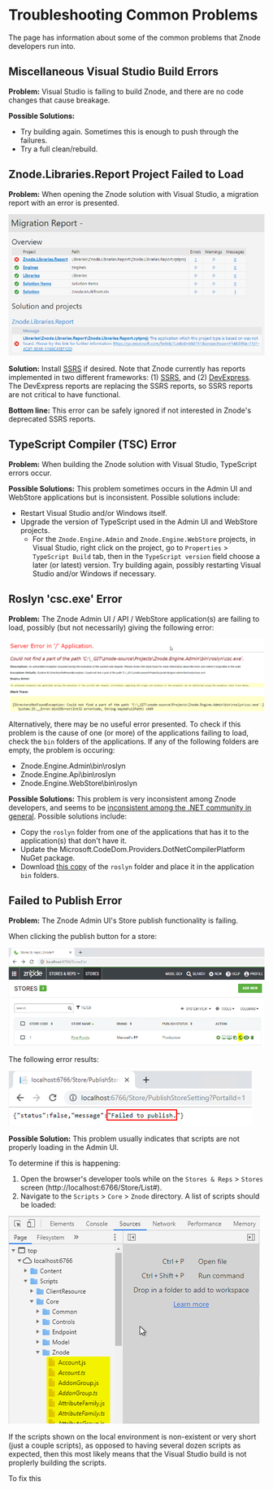 # Troubleshooting Common Problems

The page has information about some of the common problems that Znode developers run into.

## Miscellaneous Visual Studio Build Errors

**Problem:** Visual Studio is failing to build Znode, and there are no code changes that cause breakage.

**Possible Solutions:**

* Try building again. Sometimes this is enough to push through the failures.
* Try a full clean/rebuild.

## Znode.Libraries.Report Project Failed to Load

**Problem:** When opening the Znode solution with Visual Studio, a migration report with an error is presented.

![migration report](_assets/migration-report.png)

**Solution:** Install [SSRS](https://docs.microsoft.com/en-us/sql/reporting-services/create-deploy-and-manage-mobile-and-paginated-reports?view=sql-server-2017) if desired. Note that Znode currently has reports implemented in two different frameworks: (1) [SSRS](https://docs.microsoft.com/en-us/sql/reporting-services/create-deploy-and-manage-mobile-and-paginated-reports?view=sql-server-2017), and (2) [DevExpress](https://www.devexpress.com/). The DevExpress reports are replacing the SSRS reports, so SSRS reports are not critical to have functional. 

**Bottom line:** This error can be safely ignored if not interested in Znode's deprecated SSRS reports.

## TypeScript Compiler (TSC) Error

**Problem:** When building the Znode solution with Visual Studio, TypeScript errors occur.

**Possible Solutions:** This problem sometimes occurs in the Admin UI and WebStore applications but is inconsistent. Possible solutions include:

* Restart Visual Studio and/or Windows itself.
* Upgrade the version of TypeScript used in the Admin UI and WebStore projects.
  * For the `Znode.Engine.Admin` and `Znode.Engine.WebStore` projects, in Visual Studio, right click on the project, go to `Properties` > `TypeScript Build` tab, then in the `TypeScript version` field choose a later (or latest) version. Try building again, possibly restarting Visual Studio and/or Windows if necessary.

## Roslyn 'csc.exe' Error

**Problem:** The Znode Admin UI / API / WebStore application(s) are failing to load, possibly (but not necessarily) giving the following error:

![roslyn csc.exe error](_assets/roslyn-csc-error.png)

Alternatively, there may be no useful error presented. To check if this problem is the cause of one (or more) of the applications failing to load, check the `bin` folders of the applications. If any of the following folders are empty, the problem is occuring:

* Znode.Engine.Admin\bin\roslyn
* Znode.Engine.Api\bin\roslyn
* Znode.Engine.WebStore\bin\roslyn

**Possible Solutions:** This problem is very inconsistent among Znode developers, and seems to be [inconsistent among the .NET community in general](https://stackoverflow.com/questions/32780315/could-not-find-a-part-of-the-path-bin-roslyn-csc-exe). Possible solutions include:

* Copy the `roslyn` folder from one of the applications that has it to the application(s) that don't have it.
* Update the Microsoft.CodeDom.Providers.DotNetCompilerPlatform NuGet package.
* Download [this copy](_assets/roslyn.zip) of the `roslyn` folder and place it in the application `bin` folders.

## Failed to Publish Error

**Problem:** The Znode Admin UI's Store publish functionality is failing.

When clicking the publish button for a store:

![admin ui store publish](_assets/store-publish.png)

The following error results:

![publish failed message](_assets/store-publish-failed.png)

**Possible Solution:** This problem usually indicates that scripts are not properly loading in the Admin UI.

To determine if this is happening:

1. Open the browser's developer tools while on the `Stores & Reps` > `Stores` screen (http://localhost:6766/Store/List#).
1. Navigate to the `Scripts` > `Core` > `Znode` directory. A list of scripts should be loaded:

![store publish expected scripts](_assets/store-publish-expected-scripts.png)

If the scripts shown on the local environment is non-existent or very short (just a couple scripts), as opposed to having several dozen scripts as expected, then this most likely means that the Visual Studio build is not proplerly building the scripts.

To fix this